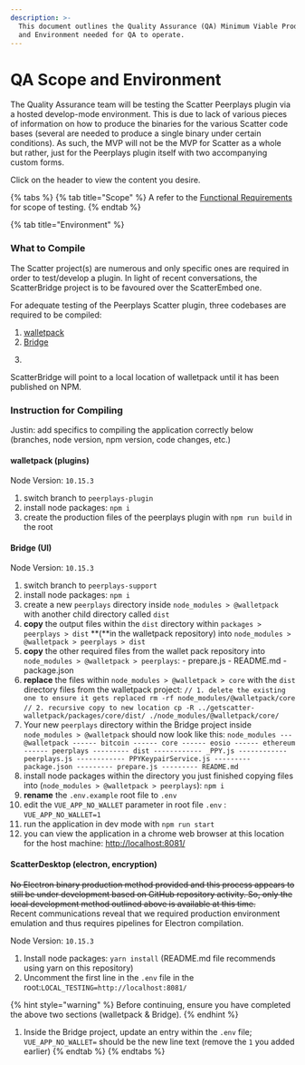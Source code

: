 ```yaml
---
description: >-
  This document outlines the Quality Assurance (QA) Minimum Viable Product (MVP)
  and Environment needed for QA to operate.
---
```


# QA Scope and Environment

The Quality Assurance team will be testing the Scatter Peerplays plugin via a hosted develop-mode environment. This is due to lack of various pieces of information on how to produce the binaries for the various Scatter code bases \(several are needed to produce a single binary under certain conditions\). As such, the MVP will not be the MVP for Scatter as a whole but rather, just for the Peerplays plugin itself with two accompanying custom forms.

Click on the header to view the content you desire.

{% tabs %}
{% tab title="Scope" %}
A refer to the [Functional Requirements](https://app.gitbook.com/@peerplays/s/community-project-docs/~/drafts/-M23Hq7zBNFDpF_nvv14/scatter-peerplays-integration/functional-requirements) for scope of testing.
{% endtab %}

{% tab title="Environment" %}
### What to Compile

The Scatter project\(s\) are numerous and only specific ones are required in order to test/develop a plugin. In light of recent conversations, the ScatterBridge project is to be favoured over the ScatterEmbed one.

For adequate testing of the Peerplays Scatter plugin, three codebases are required to be compiled:

1. [walletpack](https://github.com/GetScatter/walletpack)
2. [Bridge](https://github.com/GetScatter/Bridge)
3. ~~~~[ScatterDesktop](https://github.com/GetScatter/ScatterDesktop)

ScatterBridge will point to a local location of walletpack until it has been published on NPM.

### Instruction for Compiling

Justin: add specifics to compiling the application correctly below \(branches, node version, npm version, code changes, etc.\)

#### walletpack \(plugins\)

Node Version: `10.15.3`

1. switch branch to `peerplays-plugin`
2. install node packages: `npm i`
3. create the production files of the peerplays plugin with `npm run build` in the root

#### Bridge \(UI\)

Node Version: `10.15.3`

1. switch branch to `peerplays-support`
2. install node packages: `npm i`
3. create a new `peerplays` directory inside `node_modules > @walletpack` with another child directory called `dist`
4. **copy** the output files within the `dist` directory within `packages > peerplays > dist` **\(**in the walletpack repository\) into `node_modules > @walletpack > peerplays > dist`
5. **copy** the other required files from the wallet pack repository into `node_modules > @walletpack > peerplays`: - prepare.js - README.md - package.json
6. **replace** the files within `node_modules > @walletpack > core` with the `dist` directory files from the walletpack project: `// 1. delete the existing one to ensure it gets replaced rm -rf node_modules/@walletpack/core` `// 2. recursive copy to new location cp -R ../getscatter-walletpack/packages/core/dist/ ./node_modules/@walletpack/core/`
7. Your new `peerplays` directory within the Bridge project inside `node_modules > @walletpack` should now look like this: `node_modules --- @walletpack ------ bitcoin ------ core ------ eosio ------ ethereum ------ peerplays --------- dist ------------ _PPY.js ------------ peerplays.js ------------ PPYKeypairService.js --------- package.json --------- prepare.js --------- README.md`
8. install node packages within the directory you just finished copying files into \(`node_modules > @walletpack > peerplays`\): `npm i`
9. **rename** the `.env.example` root file to `.env` 
10. edit the `VUE_APP_NO_WALLET` parameter in root file `.env` : `VUE_APP_NO_WALLET=1`
11. run the application in dev mode with `npm run start`
12. you can view the application in a chrome web browser at this location for the host machine: [http://localhost:8081/](http://localhost:8081/)

#### **ScatterDesktop \(electron, encryption\)**

~~No Electron binary production method provided and this process appears to still be under development based on GitHub repository activity. So, only the local development method outlined above is available at this time.~~  
Recent communications reveal that we required production environment emulation and thus requires pipelines for Electron compilation.

Node Version: `10.15.3`

1. Install node packages: `yarn install` \(README.md file recommends using yarn on this repository\)
2. Uncomment the first line in the `.env` file in the root:`LOCAL_TESTING=http://localhost:8081/` 

{% hint style="warning" %}
Before continuing, ensure you have completed the above two sections \(walletpack & Bridge\).
{% endhint %}

1. Inside the Bridge project, update an entry within the `.env` file; `VUE_APP_NO_WALLET=` should be the new line text \(remove the `1` you added earlier\)
{% endtab %}
{% endtabs %}

